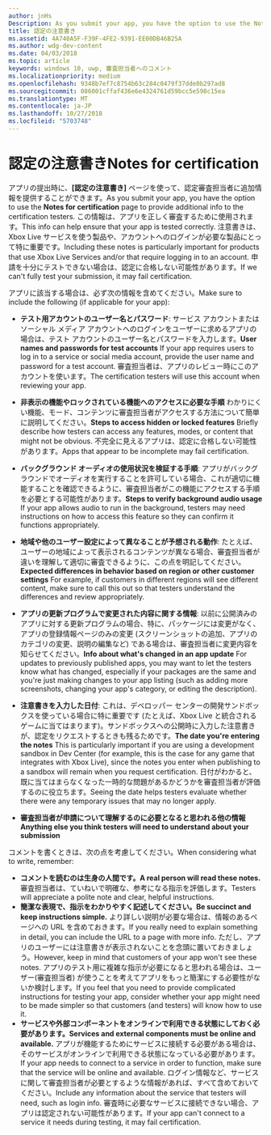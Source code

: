 ```yaml
---
author: jnHs
Description: As you submit your app, you have the option to use the Notes for certification page to provide additional info to the certification testers. This info can help ensure that your app is tested correctly.
title: 認定の注意書き
ms.assetid: 4A740A5F-F39F-4FE2-9391-EE00DB46B25A
ms.author: wdg-dev-content
ms.date: 04/03/2018
ms.topic: article
keywords: windows 10, uwp, 審査担当者へのコメント
ms.localizationpriority: medium
ms.openlocfilehash: 9348b7ef7c8754b63c284c0479f37dde0b297ad8
ms.sourcegitcommit: 086001cffaf436e6e4324761d59bcc5e598c15ea
ms.translationtype: MT
ms.contentlocale: ja-JP
ms.lasthandoff: 10/27/2018
ms.locfileid: "5703748"
---
```

# <a name="notes-for-certification"></a><span data-ttu-id="01125-103">認定の注意書き</span><span class="sxs-lookup"><span data-stu-id="01125-103">Notes for certification</span></span>


<span data-ttu-id="01125-104">アプリの提出時に、**[認定の注意書き]** ページを使って、認定審査担当者に追加情報を提供することができます。</span><span class="sxs-lookup"><span data-stu-id="01125-104">As you submit your app, you have the option to use the **Notes for certification** page to provide additional info to the certification testers.</span></span> <span data-ttu-id="01125-105">この情報は、アプリを正しく審査するために使用されます。</span><span class="sxs-lookup"><span data-stu-id="01125-105">This info can help ensure that your app is tested correctly.</span></span> <span data-ttu-id="01125-106">注意書きは、Xbox Live サービスを使う製品や、アカウントへのログインが必要な製品にとって特に重要です。</span><span class="sxs-lookup"><span data-stu-id="01125-106">Including these notes is particularly important for products that use Xbox Live Services and/or that require logging in to an account.</span></span> <span data-ttu-id="01125-107">申請を十分にテストできない場合は、認定に合格しない可能性があります。</span><span class="sxs-lookup"><span data-stu-id="01125-107">If we can't fully test your submission, it may fail certification.</span></span>

<span data-ttu-id="01125-108">アプリに該当する場合は、必ず次の情報を含めてください。</span><span class="sxs-lookup"><span data-stu-id="01125-108">Make sure to include the following (if applicable for your app):</span></span>

-   <span data-ttu-id="01125-109">**テスト用アカウントのユーザー名とパスワード**: サービス アカウントまたはソーシャル メディア アカウントへのログインをユーザーに求めるアプリの場合は、テスト アカウントのユーザー名とパスワードを入力します。</span><span class="sxs-lookup"><span data-stu-id="01125-109">**User names and passwords for test accounts** If your app requires users to log in to a service or social media account, provide the user name and password for a test account.</span></span> <span data-ttu-id="01125-110">審査担当者は、アプリのレビュー時にこのアカウントを使います。</span><span class="sxs-lookup"><span data-stu-id="01125-110">The certification testers will use this account when reviewing your app.</span></span>

-   <span data-ttu-id="01125-111">**非表示の機能やロックされている機能へのアクセスに必要な手順** わかりにくい機能、モード、コンテンツに審査担当者がアクセスする方法について簡単に説明してください。</span><span class="sxs-lookup"><span data-stu-id="01125-111">**Steps to access hidden or locked features** Briefly describe how testers can access any features, modes, or content that might not be obvious.</span></span> <span data-ttu-id="01125-112">不完全に見えるアプリは、認定に合格しない可能性があります。</span><span class="sxs-lookup"><span data-stu-id="01125-112">Apps that appear to be incomplete may fail certification.</span></span>

-   <span data-ttu-id="01125-113">**バックグラウンド オーディオの使用状況を検証する手順**: アプリがバックグラウンドでオーディオを実行することを許可している場合、これが適切に機能することを確認できるように、審査担当者がこの機能にアクセスする手順を必要とする可能性があります。</span><span class="sxs-lookup"><span data-stu-id="01125-113">**Steps to verify background audio usage** If your app allows audio to run in the background, testers may need instructions on how to access this feature so they can confirm it functions appropriately.</span></span>

-  <span data-ttu-id="01125-114">**地域や他のユーザー設定によって異なることが予想される動作**: たとえば、ユーザーの地域によって表示されるコンテンツが異なる場合、審査担当者が違いを理解して適切に審査できるように、この点を明記してください。</span><span class="sxs-lookup"><span data-stu-id="01125-114">**Expected differences in behavior based on region or other customer settings** For example, if customers in different regions will see different content, make sure to call this out so that testers understand the differences and review appropriately.</span></span>

-   <span data-ttu-id="01125-115">**アプリの更新プログラムで変更された内容に関する情報**: 以前に公開済みのアプリに対する更新プログラムの場合、特に、パッケージには変更がなく、アプリの登録情報ページのみの変更 (スクリーンショットの追加、アプリのカテゴリの変更、説明の編集など) である場合は、審査担当者に変更内容を知らせてください。</span><span class="sxs-lookup"><span data-stu-id="01125-115">**Info about what's changed in an app update** For updates to previously published apps, you may want to let the testers know what has changed, especially if your packages are the same and you're just making changes to your app listing (such as adding more screenshots, changing your app's category, or editing the description).</span></span>

-   <span data-ttu-id="01125-116">**注意書きを入力した日付**: これは、デベロッパー センターの開発サンドボックスを使っている場合に特に重要です (たとえば、Xbox Live と統合されるゲームに当てはまります)。サンドボックスへの公開時に入力した注意書きが、認定をリクエストするときも残るためです。</span><span class="sxs-lookup"><span data-stu-id="01125-116">**The date you're entering the notes** This is particularly important if you are using a development sandbox in Dev Center (for example, this is the case for any game that integrates with Xbox Live), since the notes you enter when publishing to a sandbox will remain when you request certification.</span></span> <span data-ttu-id="01125-117">日付がわかると、既に当てはまらなくなった一時的な問題があるかどうかを審査担当者が評価するのに役立ちます。</span><span class="sxs-lookup"><span data-stu-id="01125-117">Seeing the date helps testers evaluate whether there were any temporary issues that may no longer apply.</span></span>

-  **<span data-ttu-id="01125-118">審査担当者が申請について理解するのに必要となると思われる他の情報</span><span class="sxs-lookup"><span data-stu-id="01125-118">Anything else you think testers will need to understand about your submission</span></span>**

<span data-ttu-id="01125-119">コメントを書くときは、次の点を考慮してください。</span><span class="sxs-lookup"><span data-stu-id="01125-119">When considering what to write, remember:</span></span>

-   **<span data-ttu-id="01125-120">コメントを読むのは生身の人間です。</span><span class="sxs-lookup"><span data-stu-id="01125-120">A real person will read these notes.</span></span>** <span data-ttu-id="01125-121">審査担当者は、ていねいで明確な、参考になる指示を評価します。</span><span class="sxs-lookup"><span data-stu-id="01125-121">Testers will appreciate a polite note and clear, helpful instructions.</span></span>
-   **<span data-ttu-id="01125-122">簡潔な表現で、指示をわかりやすく記述してください。</span><span class="sxs-lookup"><span data-stu-id="01125-122">Be succinct and keep instructions simple.</span></span>** <span data-ttu-id="01125-123">より詳しい説明が必要な場合は、情報のあるページへの URL を含めておきます。</span><span class="sxs-lookup"><span data-stu-id="01125-123">If you really need to explain something in detail, you can include the URL to a page with more info.</span></span> <span data-ttu-id="01125-124">ただし、アプリのユーザーには注意書きが表示されないことを念頭に置いておきましょう。</span><span class="sxs-lookup"><span data-stu-id="01125-124">However, keep in mind that customers of your app won't see these notes.</span></span> <span data-ttu-id="01125-125">アプリのテスト用に複雑な指示が必要になると思われる場合は、ユーザー(審査担当者) が使うことを考えてアプリをもっと簡潔にする必要性がないか検討します。</span><span class="sxs-lookup"><span data-stu-id="01125-125">If you feel that you need to provide complicated instructions for testing your app, consider whether your app might need to be made simpler so that customers (and testers) will know how to use it.</span></span>
-   **<span data-ttu-id="01125-126">サービスや外部コンポーネントをオンラインで利用できる状態にしておく必要があります。</span><span class="sxs-lookup"><span data-stu-id="01125-126">Services and external components must be online and available.</span></span>** <span data-ttu-id="01125-127">アプリが機能するためにサービスに接続する必要がある場合は、そのサービスがオンラインで利用できる状態になっている必要があります。</span><span class="sxs-lookup"><span data-stu-id="01125-127">If your app needs to connect to a service in order to function, make sure that the service will be online and available.</span></span> <span data-ttu-id="01125-128">ログイン情報など、サービスに関して審査担当者が必要とするような情報があれば、すべて含めておいてください。</span><span class="sxs-lookup"><span data-stu-id="01125-128">Include any information about the service that testers will need, such as login info.</span></span> <span data-ttu-id="01125-129">審査時に必要なサービスに接続できない場合、アプリは認定されない可能性があります。</span><span class="sxs-lookup"><span data-stu-id="01125-129">If your app can't connect to a service it needs during testing, it may fail certification.</span></span>

 

 




